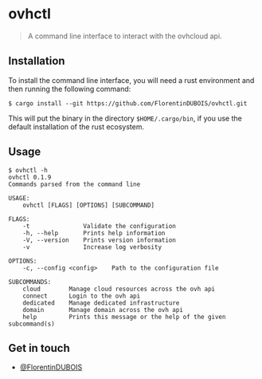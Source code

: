 # ovhctl

> A command line interface to interact with the ovhcloud api.

## Installation

To install the command line interface, you will need a rust environment and then
running the following command:

```shell
$ cargo install --git https://github.com/FlorentinDUBOIS/ovhctl.git
```

This will put the binary in the directory `$HOME/.cargo/bin`, if you use the default
installation of the rust ecosystem. 

## Usage

```shell
$ ovhctl -h
ovhctl 0.1.9
Commands parsed from the command line

USAGE:
    ovhctl [FLAGS] [OPTIONS] [SUBCOMMAND]

FLAGS:
    -t               Validate the configuration
    -h, --help       Prints help information
    -V, --version    Prints version information
    -v               Increase log verbosity

OPTIONS:
    -c, --config <config>    Path to the configuration file

SUBCOMMANDS:
    cloud        Manage cloud resources across the ovh api
    connect      Login to the ovh api
    dedicated    Manage dedicated infrastructure
    domain       Manage domain across the ovh api
    help         Prints this message or the help of the given subcommand(s)
```

## Get in touch

- [@FlorentinDUBOIS](https://twitter.com/FlorentinDUBOIS)
